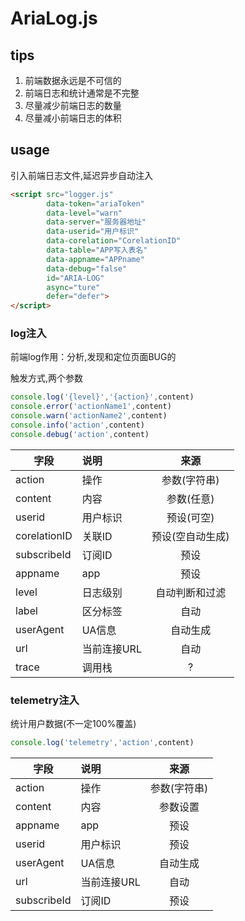 # AriaLog.js

## tips

1. 前端数据永远是不可信的
2. 前端日志和统计通常是不完整
3. 尽量减少前端日志的数量
4. 尽量减小前端日志的体积



## usage
引入前端日志文件,延迟异步自动注入
```html
<script src="logger.js"
        data-token="ariaToken"
        data-level="warn"
        data-server="服务器地址"
        data-userid="用户标识"
        data-corelation="CorelationID"
        data-table="APP写入表名"
        data-appname="APPname"
        data-debug="false"
        id="ARIA-LOG"
        async="ture"
        defer="defer">
</script>
```


### log注入
前端log作用：分析,发现和定位页面BUG的

触发方式,两个参数
```js
console.log('{level}','{action}',content)
console.error('actionName1',content)
console.warn('actionName2',content)
console.info('action',content)
console.debug('action',content)
```

|     字段     |    说明     |       来源       |
| ------------ | :---------- | :--------------: |
| action       | 操作        |   参数(字符串)   |
| content      | 内容        |    参数(任意)    |
| userid       | 用户标识    |    预设(可空)    |
| corelationID | 关联ID      | 预设(空自动生成) |
| subscribeId  | 订阅ID      |       预设       |
| appname      | app         |       预设       |
| level        | 日志级别    |  自动判断和过滤  |
| label        | 区分标签    |       自动       |
| userAgent    | UA信息      |     自动生成     |
| url          | 当前连接URL |       自动       |
| trace        | 调用栈      |        ?         |


### telemetry注入
统计用户数据(不一定100%覆盖)
```js
console.log('telemetry','action',content)
```

|    字段     |    说明     |     来源     |
| ----------- | :---------- | :----------: |
| action      | 操作        | 参数(字符串) |
| content     | 内容        |   参数设置   |
| appname     | app         |     预设     |
| userid      | 用户标识    |     预设     |
| userAgent   | UA信息      |   自动生成   |
| url         | 当前连接URL |     自动     |
| subscribeId | 订阅ID      |     预设     |
